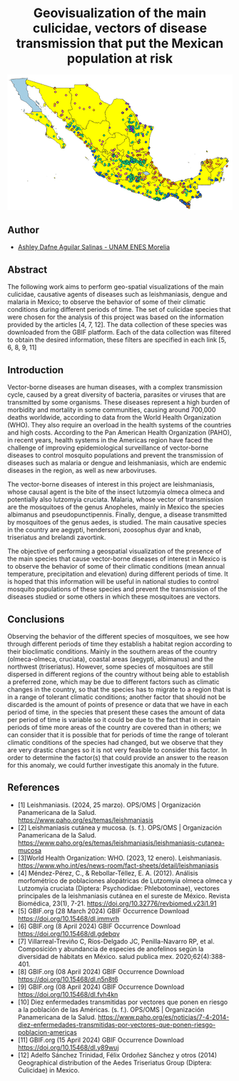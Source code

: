 <h1 align="center">Geovisualization of the main culicidae, vectors of disease transmission that put the Mexican population at risk</h1>

<p align="center">
 <img src="./img/presencias.png" alt="culicidae_MX">
</p>

## Author 
- [Ashley Dafne Aguilar Salinas - UNAM ENES Morelia](https://github.com/AshleyDafneAguilar)

## Abstract

The following work aims to perform geo-spatial visualizations of the main culicidae, causative agents of diseases such as leishmaniasis,
dengue and malaria in Mexico; to observe the behavior of some of their climatic conditions during different periods of time. The set of culicidae
species that were chosen for the analysis of this project was based on the information provided by the articles [4, 7, 12]. The data collection of
these species was downloaded from the GBIF platform. Each of the data collection was filtered to obtain the desired information, these filters
are specified in each link [5, 6, 8, 9, 11]


## Introduction 

Vector-borne diseases are human diseases, with a complex transmission cycle, caused by a great diversity of bacteria, parasites or viruses that are transmitted by some organisms.  These diseases represent a high burden of morbidity and mortality in some communities, causing around 700,000 deaths worldwide, according to data from the World Health Organization (WHO). They also require an overload in the health systems of the countries and high costs.
According to the Pan American Health Organization (PAHO), in recent years, health systems in the Americas region have faced the challenge of improving epidemiological surveillance of vector-borne diseases to control mosquito populations and prevent the transmission of diseases such as malaria or dengue and leishmaniasis, which are endemic diseases in the region, as well as new arboviruses.

The vector-borne diseases of interest in this project are leishmaniasis, whose causal agent is the bite of the insect lutzomyia olmeca olmeca and potentially also lutzomyia cruciata. Malaria, whose vector of transmission are the mosquitoes of the genus Anopheles, mainly in Mexico the species albimanus and pseudopunctipennis. Finally, dengue, a disease transmitted by mosquitoes of the genus aedes, is studied. The main causative species in the country are aegypti, hendersoni, zoosophus dyar and knab, triseriatus and brelandi zavortink.

The objective of performing a geospatial visualization of the presence of the main species that cause vector-borne diseases of interest in Mexico is to observe the behavior of some of their climatic conditions (mean annual temperature, precipitation and elevation) during different periods of time. It is hoped that this information will be useful in national studies to control mosquito populations of these species and prevent the transmission of the diseases studied or some others in which these mosquitoes are vectors.


## Conclusions

Observing the behavior of the different species of mosquitoes, we see how through different periods of time they establish a habitat region according to their bioclimatic conditions. Mainly in the southern areas of the country (olmeca-olmeca, cruciata), coastal areas (aegypti, albimanus) and the northwest (triseriatus).
However, some species of mosquitoes are still dispersed in different regions of the country without being able to establish a preferred zone, which may be due to different factors such as climatic changes in the country, so that the species has to migrate to a region that is in a range of tolerant climatic conditions; another factor that should not be discarded is the amount of points of presence or data that we have in each period of time, in the species that present these cases the amount of data per period of time is variable so it could be due to the fact that in certain periods of time more areas of the country are covered than in others; we can consider that it is possible that for periods of time the range of tolerant climatic conditions of the species had changed, but we observe that they are very drastic changes so it is not very feasible to consider this factor. 
In order to determine the factor(s) that could provide an answer to the reason for this anomaly, we could further investigate this anomaly in the future.



## References

- [1] Leishmaniasis. (2024, 25 marzo). OPS/OMS | Organización Panamericana de la Salud. https://www.paho.org/es/temas/leishmaniasis
- [2] Leishmaniasis cutánea y mucosa. (s. f.). OPS/OMS | Organización Panamericana de la Salud. https://www.paho.org/es/temas/leishmaniasis/leishmaniasis-cutanea-mucosa
- [3]World Health Organization: WHO. (2023, 12 enero). Leishmaniasis. https://www.who.int/es/news-room/fact-sheets/detail/leishmaniasis
- [4] Méndez-Pérez, C., & Rebollar-Téllez, E. A. (2012). Análisis morfométrico de poblaciones alopátricas de Lutzomyia olmeca olmeca y Lutzomyia cruciata (Diptera: Psychodidae: Phlebotominae), vectores principales de la leishmaniasis cutánea en el sureste de México. Revista Biomédica, 23(1), 7-21. https://doi.org/10.32776/revbiomed.v23i1.91
- [5] GBIF.org (28 March 2024) GBIF Occurrence Download  https://doi.org/10.15468/dl.jmmvrh 
- [6] GBIF.org (8 April 2024) GBIF Occurrence Download https://doi.org/10.15468/dl.gdebqv
- [7] Villarreal-Treviño C, Ríos-Delgado JC, Penilla-Navarro RP, et al. Composición y abundancia de especies de anofelinos según la diversidad de hábitats en México. salud publica mex. 2020;62(4):388-401.
- [8] GBIF.org (08 April 2024) GBIF Occurrence Download https://doi.org/10.15468/dl.n5n8t6
- [9] GBIF.org (08 April 2024) GBIF Occurrence Download https://doi.org/10.15468/dl.fvh4kn
- [10] Diez enfermedades transmitidas por vectores que ponen en riesgo a la población de las Américas. (s. f.). OPS/OMS | Organización Panamericana de la Salud. https://www.paho.org/es/noticias/7-4-2014-diez-enfermedades-transmitidas-por-vectores-que-ponen-riesgo-poblacion-americas
- [11] GBIF.org (15 April 2024) GBIF Occurrence Download  https://doi.org/10.15468/dl.y89wuj
- [12] Adelfo Sánchez Trinidad, Félix Ordoñez Sánchez y otros (2014) Geographical distribution of the Aedes Triseriatus Group (Diptera: Culicidae) in Mexico. 
